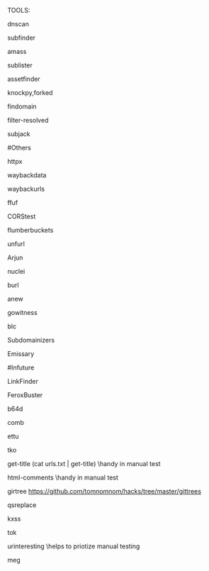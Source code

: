TOOLS:

dnscan

subfinder

amass

sublister

assetfinder

knockpy,forked

findomain

filter-resolved

subjack

#Others

httpx

waybackdata

waybackurls

ffuf

CORStest

flumberbuckets

unfurl

Arjun

nuclei

burl

anew

gowitness

blc

Subdomainizers

Emissary

#Infuture

LinkFinder

FeroxBuster

b64d

comb

ettu

tko

get-title (cat urls.txt | get-title) \\handy in manual test

html-comments \\handy in manual test

girtree https://github.com/tomnomnom/hacks/tree/master/gittrees

qsreplace

kxss

tok

urinteresting  \\helps to priotize manual testing

meg
